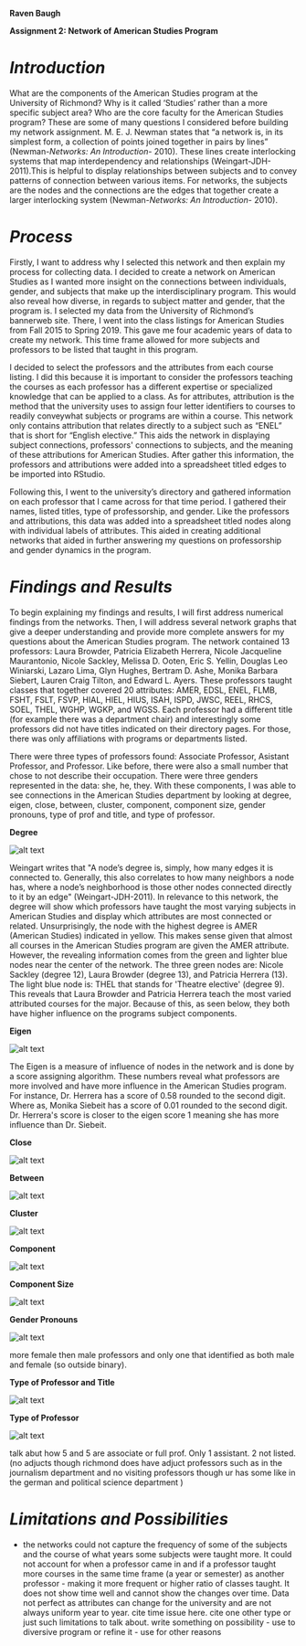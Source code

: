  **Raven Baugh**

 **Assignment 2: Network of American Studies Program**



# ***Introduction***


What are the components of the American Studies program at the University of Richmond? Why is it called ‘Studies’ rather than a more specific subject area? Who are the core faculty for the American Studies program? These are some of many questions I considered before building my network assignment. M. E. J. Newman states that “a network is, in its simplest form, a collection of points joined together in pairs by lines” (Newman-*Networks: An Introduction*- 2010). These lines create interlocking systems that map interdependency and relationships (Weingart-JDH-2011).This is helpful to display relationships between subjects and to convey patterns of connection between various items. For networks, the subjects are the nodes and the connections are the edges that together create a larger interlocking system (Newman-*Networks: An Introduction*- 2010). 


# ***Process***


Firstly, I want to address why I selected this network and then explain my process for collecting data. I decided to create a network on American Studies as I wanted more insight on the connections between individuals, gender, and subjects that make up the interdisciplinary program. This would also reveal how diverse, in regards to subject matter and gender, that the program is. I selected my data from the University of Richmond’s bannerweb site. There, I went into the class listings for American Studies from Fall 2015 to Spring 2019. This gave me four academic years of data to create my network. This time frame allowed for more subjects and professors to be listed that taught in this program. 

 I decided to select the professors and the attributes from each course listing. I did this because it is important to consider the professors teaching the courses as each professor has a different expertise or specialized knowledge that can be applied to a class. As for attributes, attribution is the method that the university uses to assign four letter identifiers to courses to readily conveywhat subjects or programs are within a course. This network only contains attribution that relates directly to a subject such as “ENEL” that is short for “English elective.” This aids the network in displaying subject connections, professors' connections to subjects, and the meaning of these attributions for American Studies. After gather this information, the professors and attributions were added into a spreadsheet titled edges to be imported into RStudio.
 
Following this, I went to the university’s directory and gathered information on each professor that I came across for that time period. I gathered their names, listed titles, type of professorship, and gender. Like the professors and attributions, this data was added into a spreadsheet titled nodes along with individual labels of attributes. This aided in creating additional networks that aided in further answering my questions on professorship and gender dynamics in the program.  

# ***Findings and Results***

To begin explaining my findings and results, I will first address numerical findings from the networks. Then, I will address several network graphs that give a deeper understanding and provide more complete answers for my questions about the American Studies program. The network contained 13 professors: Laura Browder, Patricia Elizabeth Herrera, Nicole Jacqueline Maurantonio, Nicole Sackley, Melissa D. Ooten, Eric S. Yellin, Douglas Leo Winiarski, Lazaro Lima, Glyn Hughes, Bertram D. Ashe, Monika Barbara Siebert, Lauren Craig Tilton, and Edward L. Ayers. These professors taught classes that together covered 20 attributes: AMER, EDSL, ENEL, FLMB, FSHT, FSLT, FSVP, HIAL, HIEL, HIUS, ISAH, ISPD, JWSC, REEL, RHCS, SOEL, THEL, WGHP, WGKP, and WGSS. Each professor had a different title (for example there was a department chair) and interestingly some professors did not have titles indicated on their directory pages. For those, there was only affiliations with programs or departments listed. 

There were three types of professors found: Associate Professor, Asistant Professor, and Professor. Like before, there were also a small number that chose to not describe their occupation. There were three genders represented in the data: she, he, they. With these components, I was able to see connections in the American Studies department by looking at degree, eigen, close, between, cluster, component, component size, gender pronouns, type of prof and title, and type of professor.

**Degree**

![alt text](https://github.com/introdh/intro-dh2018-RavBaugh/blob/master/images/degree.PNG)

Weingart writes that "A node’s degree is, simply, how many edges it is connected to. Generally, this also correlates to how many neighbors a node has, where a node’s neighborhood is those other nodes connected directly to it by an edge" (Weingart-JDH-2011). In relevance to this network, the degree will show which professors have taught the most varying subjects in American Studies and display which attributes are most connected or related. Unsurprisingly, the node with the highest degree is AMER (American Studies) indicated in yellow. This makes sense given that almost all courses in the American Studies program are given the AMER attribute. However, the revealing information comes from the green and lighter blue nodes near the center of the network. The three green nodes are: Nicole Sackley (degree 12), Laura Browder (degree 13), and Patricia Herrera (13).  The light blue node is: THEL that stands for 'Theatre elective' (degree 9). This reveals that Laura Browder and Patricia Herrera teach the most varied attributed courses for the major. Because of this, as seen below, they both have higher influence on the programs subject components. 

**Eigen**

![alt text](https://github.com/introdh/intro-dh2018-RavBaugh/blob/master/images/eigen.PNG)

The Eigen is a measure of influence of nodes in the network and is done by a score assigning algorithm. These numbers reveal what professors are more involved and have more influence in the American Studies program. For instance, Dr. Herrera has a score of 0.58 rounded to the second digit. Where as, Monika Siebeit has a score of 0.01 rounded to the second digit. Dr. Herrera's score is closer to the eigen score 1 meaning she has more influence than Dr. Siebeit. 

**Close**

![alt text](https://github.com/introdh/intro-dh2018-RavBaugh/blob/master/images/close.PNG)

**Between**

![alt text](https://github.com/introdh/intro-dh2018-RavBaugh/blob/master/images/between.PNG)

**Cluster**

![alt text](https://github.com/introdh/intro-dh2018-RavBaugh/blob/master/images/cluster.PNG)

**Component**

![alt text](https://github.com/introdh/intro-dh2018-RavBaugh/blob/master/images/component.PNG)

**Component Size**

![alt text](https://github.com/introdh/intro-dh2018-RavBaugh/blob/master/images/component%20size.PNG)

**Gender Pronouns**

![alt text](https://github.com/introdh/intro-dh2018-RavBaugh/blob/master/images/gender.PNG)

 more female then male professors and only one that identified as both male and female (so outside binary). 

**Type of Professor and Title**

![alt text](https://github.com/introdh/intro-dh2018-RavBaugh/blob/master/images/type%20of%20professor%20and%20title.PNG)

**Type of Professor**

![alt text](https://github.com/introdh/intro-dh2018-RavBaugh/blob/master/images/type%20of%20professor.PNG)

talk abut how 5 and 5 are associate or full prof. Only 1 assistant. 2 not listed.  (no adjucts though richmond does have adjuct professors such as in the journalism department and no visiting professors though ur has some like in the german and political science department )

# ***Limitations and Possibilities***

- the networks could not capture the frequency of some of the subjects and the course of what years some subjects were taught more. It could not account for when a professor came in and if a professor taught more courses in the same time frame (a year or semester) as another professor - making it more frequent or higher ratio of classes taught. It does not show time well and cannot show the changes over time. Data not perfect as attributes can change for the university and are not always uniform year to year. cite time issue here. cite one other type or just such limitations to talk about. write something on possibility - use to diversive program or refine it - use for other reasons 
